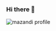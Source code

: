### Hi there 👋

![mazandi profile](http://mazandi.herokuapp.com/api?handle=sngmng&theme=warm)


<!--
**sngmng6506/sngmng6506** is a ✨ _special_ ✨ repository because its `README.md` (this file) appears on your GitHub profile.

Here are some ideas to get you started:

